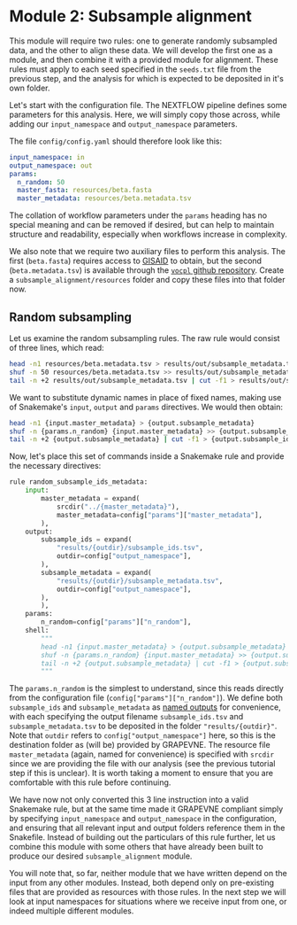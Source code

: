 # Module 2: Subsample alignment

This module will require two rules: one to
generate randomly subsampled data, and the other to align these data. We will
develop the first one as a module, and then combine it with a provided module
for alignment. These rules must apply to each seed specified in the `seeds.txt`
file from the previous step, and the analysis for which is expected to be
deposited in it's own folder.

Let's start with the configuration file. The NEXTFLOW pipeline defines some
parameters for this analysis. Here, we will simply copy those across, while
adding our `input_namespace` and `output_namespace` parameters.

The file `config/config.yaml` should therefore look like this:

```yaml
input_namespace: in
output_namespace: out
params:
  n_random: 50
  master_fasta: resources/beta.fasta
  master_metadata: resources/beta.metadata.tsv
```

The collation of workflow parameters under the `params` heading has no special
meaning and can be removed if desired, but can help to maintain structure and
readability, especially when workflows increase in complexity.

We also note that we require two auxiliary files to perform this analysis.
The first (`beta.fasta`) requires access to [GISAID](https://gisaid.org/)
to obtain, but the second (`beta.metadata.tsv`) is available through the
[`vocpl` github repository](https://github.com/joetsui1994/vocpl).
Create a `subsample_alignment/resources` folder and copy these files into that
folder now.

## Random subsampling

Let us examine the random subsampling rules. The raw rule would consist of three
lines, which read:

```bash
head -n1 resources/beta.metadata.tsv > results/out/subsample_metadata.tsv
shuf -n 50 resources/beta.metadata.tsv >> results/out/subsample_metadata.tsv
tail -n +2 results/out/subsample_metadata.tsv | cut -f1 > results/out/subsample_ids.tsv
```

We want to substitute dynamic names in place of fixed names, making use of
Snakemake's `input`, `output` and `params` directives. We would then obtain:

```bash
head -n1 {input.master_metadata} > {output.subsample_metadata}
shuf -n {params.n_random} {input.master_metadata} >> {output.subsample_metadata}
tail -n +2 {output.subsample_metadata} | cut -f1 > {output.subsample_ids}
```

Now, let's place this set of commands inside a Snakemake rule and provide
the necessary directives:

```python
rule random_subsample_ids_metadata:
    input:
        master_metadata = expand(
            srcdir("../{master_metadata}"),
            master_metadata=config["params"]["master_metadata"],
        ),
    output:
        subsample_ids = expand(
            "results/{outdir}/subsample_ids.tsv",
            outdir=config["output_namespace"],
        ),
        subsample_metadata = expand(
            "results/{outdir}/subsample_metadata.tsv",
            outdir=config["output_namespace"],
        ),
        ),
    params:
        n_random=config["params"]["n_random"],
    shell:
        """
        head -n1 {input.master_metadata} > {output.subsample_metadata}
        shuf -n {params.n_random} {input.master_metadata} >> {output.subsample_metadata}
        tail -n +2 {output.subsample_metadata} | cut -f1 > {output.subsample_ids}
        """
```

The `params.n_random` is the simplest to understand, since this reads directly
from the configuration file (`config["params"]["n_random"]`). We define both
`subsample_ids` and `subsample_metadata` as
[named outputs](https://snakemake.readthedocs.io/en/stable/snakefiles/rules.html)
for convenience, with each specifying the output filename `subsample_ids.tsv`
and `subsample_metadata.tsv` to be deposited in the folder `"results/{outdir}"`.
Note that `outdir` refers to `config["output_namespace"]` here, so this is the
destination folder as (will be) provided by GRAPEVNE.
The resource file `master_metadata` (again, named for convenience) is specified
with `srcdir` since we are providing the file with our analysis (see the previous
tutorial step if this is unclear). It is worth taking a moment to
ensure that you are comfortable with this rule before continuing.

We have now not only converted this 3 line instruction into a valid Snakemake
rule, but at the same time made it GRAPEVNE compliant simply by specifying
`input_namespace` and `output_namespace` in the configuration, and ensuring that
all relevant input and output folders reference them in the Snakefile. Instead
of building out the particulars of this rule further, let us combine
this module with some others that have already been built to produce our desired
`subsample_alignment` module.

You will note that, so far, neither module that we have written depend on the
input from any other modules. Instead, both depend only on pre-existing files
that are provided as resources with those rules. In the next step we will look
at input namespaces for situations where we receive input from one, or indeed
multiple different modules.

